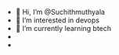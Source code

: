 - 👋 Hi, I’m @Suchithmuthyala
- 👀 I’m interested in devops
- 🌱 I’m currently learning btech
- 
- 

<!---
Suchithmuthyala/Suchithmuthyala is a ✨ special ✨ repository because its `README.md` (this file) appears on your GitHub profile.
You can click the Preview link to take a look at your changes.
--->
